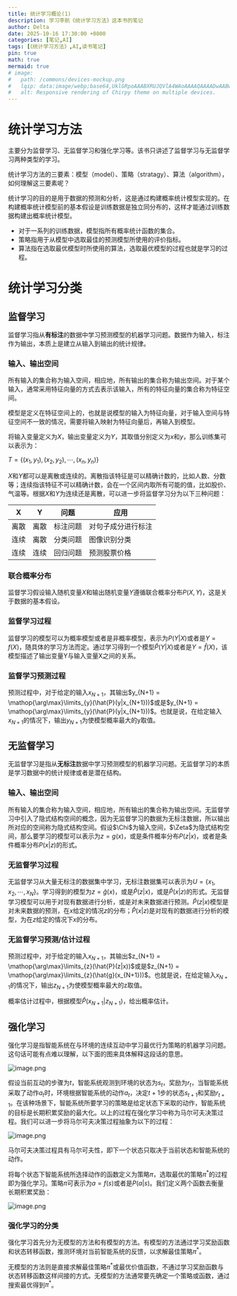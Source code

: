 ```yaml
---
title: 统计学习概论(1)
description: 学习李航《统计学习方法》这本书的笔记
author: Delta
date: 2025-10-16 17:30:00 +0800
categories: [笔记,AI]
tags: [《统计学习方法》,AI,读书笔记]
pin: true
math: true
mermaid: true
# image:
#   path: /commons/devices-mockup.png
#   lqip: data:image/webp;base64,UklGRpoAAABXRUJQVlA4WAoAAAAQAAAADwAABwAAQUxQSDIAAAARL0AmbZurmr57yyIiqE8oiG0bejIYEQTgqiDA9vqnsUSI6H+oAERp2HZ65qP/VIAWAFZQOCBCAAAA8AEAnQEqEAAIAAVAfCWkAALp8sF8rgRgAP7o9FDvMCkMde9PK7euH5M1m6VWoDXf2FkP3BqV0ZYbO6NA/VFIAAAA
#   alt: Responsive rendering of Chirpy theme on multiple devices.
---
```


# 统计学习方法

主要分为监督学习、无监督学习和强化学习等。该书只讲述了监督学习与无监督学习两种类型的学习。

统计学习方法的三要素：模型（model）、策略（stratagy）、算法（algorithm），如何理解这三要素呢？

统计学习的目的是用于数据的预测和分析，这是通过构建概率统计模型实现的。在构建概率统计模型前的基本假设是训练数据是独立同分布的，这样才能通过训练数据构建出概率统计模型。

- 对于一系列的训练数据，模型指所有概率统计函数的集合。
- 策略指用于从模型中选取最佳的预测模型所使用的评价指标。
- 算法指在选取最优模型时所使用的算法，选取最优模型的过程也就是学习的过程。

# 统计学习分类

## 监督学习

监督学习指从**有标注**的数据中学习预测模型的机器学习问题。数据作为输入，标注作为输出，本质上是建立从输入到输出的统计规律。

### 输入、输出空间

所有输入的集合称为输入空间，相应地，所有输出的集合称为输出空间。对于某个输入，通常采用特征向量的方式去表示该输入，所有的特征向量的集合称为特征空间。

模型是定义在特征空间上的，也就是说模型的输入为特征向量，对于输入空间与特征空间不一致的情况，需要将输入映射为特征向量后，再输入到模型。

将输入变量定义为$X$，输出变量定义为$Y$，其取值分别定义为$x$和$y$，那么训练集可以表示为：

$T = \{(x_1,y_1),(x_2,y_2),\cdots,(x_n,y_n)\}$

$X$和$Y$都可以是离散或连续的。离散指该特征是可以精确计数的，比如人数、分数等；连续指该特征不可以精确计数，会在一个区间内取所有可能的值，比如股价、气温等。根据$X$和$Y$为连续还是离散，可以进一步将监督学习分为以下三种问题：

| X | Y | 问题 | 应用 |
| --- | --- | --- | --- |
| 离散 | 离散 | 标注问题 | 对句子成分进行标注 |
| 连续 | 离散 | 分类问题 | 图像识别分类 |
| 连续 | 连续 | 回归问题 | 预测股票价格 |

### 联合概率分布

监督学习假设输入随机变量$X$和输出随机变量$Y$遵循联合概率分布$P(X,Y)$，这是关于数据的基本假设。

### 监督学习过程

监督学习的模型可以为概率模型或者是非概率模型，表示为$P(Y|X)$或者是$Y = f(X)$，随具体的学习方法而定。通过学习得到一个模型$\hat{P}(Y|X)$或者是$Y = \hat{f}(X)$，该模型描述了输出变量Y与输入变量X之间的关系。

### 监督学习预测过程

预测过程中，对于给定的输入$x_{N+1}$，其输出$y_{N+1} = \mathop{\arg\max}\limits_{y}(\hat{P}(y|x_{N+1}))$或是$y_{N+1} = \mathop{\arg\max}\limits_{y}(\hat{P}(y|x_{N+1}))$。也就是说，在给定输入$x_{N+1}$的情况下，输出$y_{N+1}$为使模型概率最大的y取值。

## 无监督学习

无监督学习是指从**无标注**数据中学习预测模型的机器学习问题。无监督学习的本质是学习数据中的统计规律或者是潜在结构。

### 输入、输出空间

所有输入的集合称为输入空间，相应地，所有输出的集合称为输出空间。无监督学习中引入了隐式结构空间的概念，因为无监督学习的数据为无标注数据，所以输出所对应的空间称为隐式结构空间。假设$\Chi$为输入空间，$\Zeta$为隐式结构空间，那么要学习的模型可以表示为$z = g(x)$，或是条件概率分布$P(z|x)$，或者是条件概率分布$P(x|z)$的形式。

### 无监督学习过程

无监督学习从大量无标注的数据集中学习，无标注数据集可以表示为$U = \{x_1, x_2, \cdots, x_N\}$。学习得到的模型为$z = \hat{g}(x)$，或是$\hat{P}(z|x)$，或是$\hat{P}(x|z)$的形式。无监督学习模型可以用于对现有数据进行分析，或是对未来数据进行预测。$\hat{P}(z|x)$模型是对未来数据的预测，在$x$给定的情况$z$的分布；$\hat{P}(x|z)$是对现有的数据进行分析的模型，为在$z$给定的情况下$x$的分布。

### 无监督学习预测/估计过程

预测过程中，对于给定的输入$x_{N+1}$，其输出$z_{N+1} = \mathop{\arg\max}\limits_{z}(\hat{P}(z|x))$或是$z_{N+1} = \mathop{\arg\max}\limits_{z}(\hat{g}(x_{N+1}))$。也就是说，在给定输入$x_{N+1}$的情况下，输出$z_{N+1}$为使模型概率最大的z取值。

概率估计过程中，根据模型$\hat{P}(x_{N+1}|z_{N+1})$，给出概率估计。

## 强化学习

强化学习是指智能系统在与环境的连续互动中学习最优行为策略的机器学习问题。这句话可能有点难以理解，以下面的图来具体解释这段话的意思。

![image.png](../assets/posts/ai_study/2025-10-16_notes/image.png)

假设当前互动的步骤为$t$，智能系统观测到环境的状态为$s_t$，奖励为$r_t$，当智能系统采取了动作$a_t$时，环境根据智能系统的动作$a_t$，决定$t+1$步的状态$s_{t+1}$和奖励$r_{t+1}$。在该种场景下，智能系统所要学习的策略是给定状态下采取的动作，智能系统的目标是长期积累奖励的最大化。以上的过程在强化学习中称为马尔可夫决策过程。我们可以进一步将马尔可夫决策过程抽象为以下的过程：

![image.png](../assets/posts/ai_study/2025-10-16_notes/image%201.png)

马尔可夫决策过程具有马尔可夫性，即下一个状态只取决于当前状态和智能系统的动作。

将每个状态下智能系统所选择动作的函数定义为策略$\pi$，选取最优的策略$\pi^*$的过程即为强化学习。策略$\pi$可表示为$a = f(s)$或者是$P(a|s)$。我们定义两个函数去衡量长期积累奖励：

![image.png](../assets/posts/ai_study/2025-10-16_notes/image%202.png)

### 强化学习的分类

强化学习首先分为无模型的方法和有模型的方法。有模型的方法通过学习奖励函数和状态转移函数，推测环境对当前智能系统的反馈，以求解最佳策略$\pi^*$。

无模型的方法则是直接求解最佳策略$\pi^*$或最优价值函数，不通过学习奖励函数与状态转移函数这样间接的方式。无模型的方法通常要先确定一个策略或函数，通过搜索最优得到$\pi^*$。